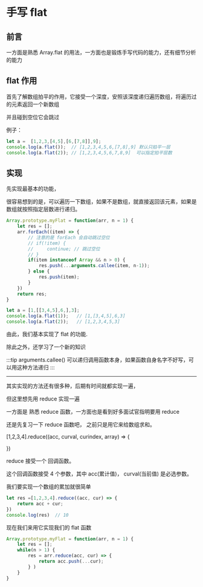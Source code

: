 # 手写 flat

## 前言

一方面是熟悉 Array.flat 的用法，一方面也是锻炼手写代码的能力，还有细节分析的能力

## flat 作用

首先了解数组拍平的作用，它接受一个深度，安照该深度递归遍历数组，将遍历过的元素返回一个新数组     

并且碰到空位它会跳过

例子：    

```js
let a =  [1,2,3,[4,5],[6,[7,8]],9];
console.log(a.flat());  // [1,2,3,4,5,6,[7,8],9] 默认只拍平一层
console.log(a.flat(2)); // [1,2,3,4,5,6,7,8,9]  可以指定拍平层数
```

## 实现

先实现最基本的功能，     

很容易想到的是，可以遍历一下数组，如果不是数组，就直接返回该元素，如果是数组就按照指定层数进行递归。   

```js
Array.prototype.myFlat = function(arr, n = 1) {
    let res = [];
    arr.forEach((item) => {
        // 注意的是 forEach 会自动跳过空位
        // if(!item) {
        //     continue; // 跳过空位
        // }
        if(item instanceof Array && n > 0) {
            res.push(...arguments.callee(item, n-1));
        } else {
            res.push(item);
        }
    })
    return res;
}

let a = [1,[[3,4,5],6,],3];
console.log(a.flat(1));   // [1,[3,4,5],6,3]
console.log(a.flat(2));   // [1,2,3,4,5,3]
```    

由此，我们基本实现了 flat 的功能.    

除此之外，还学习了一个新的知识   

:::tip
arguments.callee()  可以递归调用函数本身，如果函数自身名字不好写，可以用这种方法递归
:::    

---

其实实现的方法还有很多种，后期有时间就都实现一遍，     

但这里想先用 reduce 实现一遍    

一方面是 熟悉 reduce 函数，一方面也是看到好多面试官指明要用 reduce    

还是先复习一下 reduce 函数吧， 之前只是用它来给数组求和。    

[1,2,3,4].reduce((acc, curval, curindex, array) => {

})   

reduce 接受一个 回调函数。    

这个回调函数接受 4 个参数，其中 acc(累计值)， curval(当前值) 是必选参数。    

我们要实现一个数组的累加就很简单    

```js
let res =[1,2,3,4].reduce((acc, cur) => {
    return acc + cur;
})
console.log(res)  // 10
```    

现在我们来用它实现我们的 flat 函数    

```js
Array.prototype.myFlat = function(arr, n = 1) {
    let res = [];
    while(n > 1) {
        res = arr.reduce(acc, cur) => {
            return acc.push(...cur);
        } )
    }
}
```

